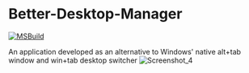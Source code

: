﻿# Better-Desktop-Manager
[![MSBuild](https://github.com/Zodein/Better-Desktop-Manager/actions/workflows/msbuild.yml/badge.svg)](https://github.com/Zodein/Better-Desktop-Manager/actions/workflows/msbuild.yml)

An application developed as an alternative to Windows' native alt+tab window and win+tab desktop switcher
![Screenshot_4](https://user-images.githubusercontent.com/45161345/226335036-b1274781-ad99-4291-8acf-5b1f2d08c412.png)
